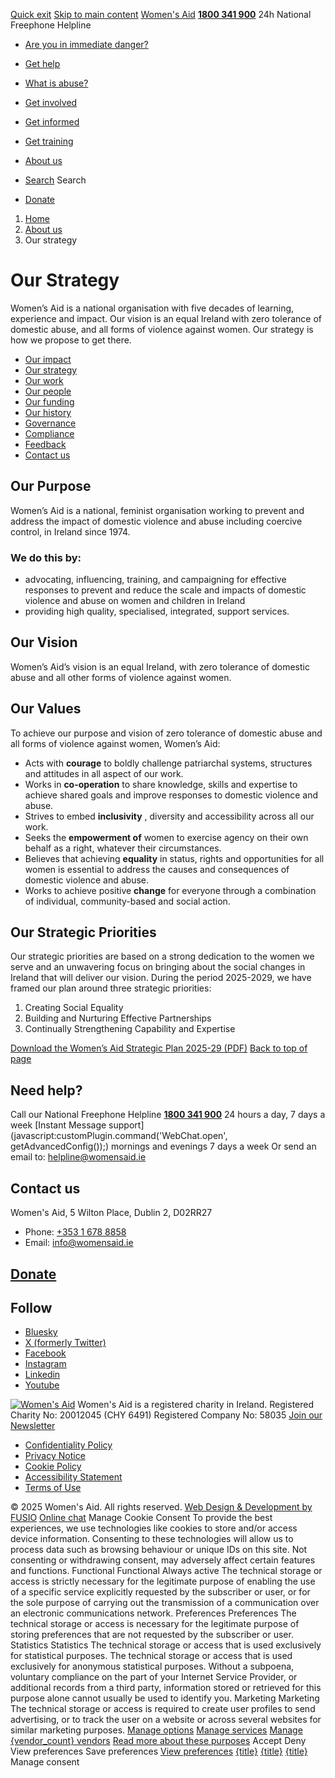 [Quick exit](https://www.womensaid.ie/about-us/our-strategy/#exit)
[Skip to main content](https://www.womensaid.ie/about-us/our-strategy/#pagecontent "Skip to main content")
[Women's Aid](https://www.womensaid.ie/)
**[1800 341 900](tel:1800341900)** 24h National Freephone Helpline
  * [Are you in immediate danger?](https://www.womensaid.ie/are-you-in-immediate-danger/)
  * [Get help](https://www.womensaid.ie/get-help/)
  * [What is abuse?](https://www.womensaid.ie/what-is-abuse/)
  * [Get involved](https://www.womensaid.ie/get-involved/)
  * [Get informed](https://www.womensaid.ie/get-informed/)
  * [Get training](https://www.womensaid.ie/get-training/)
  * [About us](https://www.womensaid.ie/about-us/)


  * [Search](https://www.womensaid.ie/about-us/our-strategy/)
Search
  * [Donate](https://www.womensaid.ie/get-involved/donate/)


  1. [Home](https://www.womensaid.ie/)
  2. [About us](https://www.womensaid.ie/about-us/)
  3. Our strategy


# Our Strategy
Women’s Aid is a national organisation with five decades of learning, experience and impact. Our vision is an equal Ireland with zero tolerance of domestic abuse, and all forms of violence against women.
Our strategy is how we propose to get there.
  * [Our impact](https://www.womensaid.ie/about-us/our-impact/)
  * [Our strategy](https://www.womensaid.ie/about-us/our-strategy/)
  * [Our work](https://www.womensaid.ie/about-us/our-work/)
  * [Our people](https://www.womensaid.ie/about-us/our-people/)
  * [Our funding](https://www.womensaid.ie/about-us/our-funding/)
  * [Our history](https://www.womensaid.ie/about-us/our-history/)
  * [Governance](https://www.womensaid.ie/about-us/governance/)
  * [Compliance](https://www.womensaid.ie/about-us/compliance/)
  * [Feedback](https://www.womensaid.ie/about-us/feedback/)
  * [Contact us](https://www.womensaid.ie/about-us/contact-us/)


## Our Purpose
Women’s Aid is a national, feminist organisation working to prevent and address the impact of domestic violence and abuse including coercive control, in Ireland since 1974.
### We do this by:
  * advocating, influencing, training, and campaigning for effective responses to prevent and reduce the scale and impacts of domestic violence and abuse on women and children in Ireland
  * providing high quality, specialised, integrated, support services.


## Our Vision
Women’s Aid’s vision is an equal Ireland, with zero tolerance of domestic abuse and all other forms of violence against women.
## **Our Values**
To achieve our purpose and vision of zero tolerance of domestic abuse and all forms of violence against women, Women’s Aid:
  * Acts with **courage** to boldly challenge patriarchal systems, structures and attitudes in all aspect of our work.
  * Works in **co-operation** to share knowledge, skills and expertise to achieve shared goals and improve responses to domestic violence and abuse.
  * Strives to embed **inclusivity** , diversity and accessibility across all our work.
  * Seeks the **empowerment of** women to exercise agency on their own behalf as a right, whatever their circumstances.
  * Believes that achieving **equality** in status, rights and opportunities for all women is essential to address the causes and consequences of domestic violence and abuse.
  * Works to achieve positive **change** for everyone through a combination of individual, community-based and social action.


## Our Strategic Priorities
Our strategic priorities are based on a strong dedication to the women we serve and an unwavering focus on bringing about the social changes in Ireland that will deliver our vision. During the period 2025-2029, we have framed our plan around three strategic priorities:
  1. Creating Social Equality
  2. Building and Nurturing Effective Partnerships
  3. Continually Strengthening Capability and Expertise


[Download the Women’s Aid Strategic Plan 2025-29 (PDF)](https://www.womensaid.ie/app/uploads/2025/05/Womens-Aid-Strategic-Plan-2025-2029.pdf)
[Back to top of page](https://www.womensaid.ie/about-us/our-strategy/#top)
## Need help?
Call our National Freephone Helpline **[1800 341 900](tel:1800341900)** 24 hours a day, 7 days a week 
[Instant Message support](javascript:customPlugin.command\('WebChat.open', getAdvancedConfig\(\)\);) mornings and evenings 7 days a week
Or send an email to: helpline@womensaid.ie
## Contact us
Women's Aid, 5 Wilton Place, Dublin 2, D02RR27
  * Phone: [+353 1 678 8858](tel:+35316788858)
  * Email: info@womensaid.ie


## [Donate](https://www.womensaid.ie/get-involved/donate/)
## Follow
  * [Bluesky](https://bsky.app/profile/womensaidireland.bsky.social)
  * [X (formerly Twitter)](https://x.com/Womens_Aid)
  * [Facebook](https://www.facebook.com/womensaid.ie)
  * [Instagram](https://www.instagram.com/womens.aid)
  * [Linkedin](https://www.linkedin.com/company/women's-aid/)
  * [Youtube](https://www.youtube.com/@womensaidireland)


[![Women's Aid](https://www.womensaid.ie/app/themes/womensaidsage9/resources/assets/img/womens-aid-logo-white.svg)](https://www.womensaid.ie/about-us/our-strategy/)
Women's Aid is a registered charity in Ireland.
Registered Charity No: 20012045 (CHY 6491) Registered Company No: 58035
[Join our Newsletter](https://www.womensaid.ie/get-informed/news-events/newsletter/)
  * [Confidentiality Policy](https://www.womensaid.ie/about-us/compliance/confidentiality-policy/)
  * [Privacy Notice](https://www.womensaid.ie/about-us/compliance/privacy-notice/)
  * [Cookie Policy](https://www.womensaid.ie/about-us/compliance/cookie-policy/)
  * [Accessibility Statement](https://www.womensaid.ie/about-us/compliance/accessibility-statement/)
  * [Terms of Use](https://www.womensaid.ie/about-us/compliance/terms-of-use/)


© 2025 Women's Aid. All rights reserved. [Web Design & Development by FUSIO](https://www.fusio.net/?utm_source=WomensAid&utm_medium=Website&utm_campaign=ClientLinks)
[Online chat](https://www.womensaid.ie/about-us/our-strategy/#chat)
Manage Cookie Consent
To provide the best experiences, we use technologies like cookies to store and/or access device information. Consenting to these technologies will allow us to process data such as browsing behaviour or unique IDs on this site. Not consenting or withdrawing consent, may adversely affect certain features and functions.
Functional Functional Always active 
The technical storage or access is strictly necessary for the legitimate purpose of enabling the use of a specific service explicitly requested by the subscriber or user, or for the sole purpose of carrying out the transmission of a communication over an electronic communications network.
Preferences Preferences
The technical storage or access is necessary for the legitimate purpose of storing preferences that are not requested by the subscriber or user.
Statistics Statistics
The technical storage or access that is used exclusively for statistical purposes. The technical storage or access that is used exclusively for anonymous statistical purposes. Without a subpoena, voluntary compliance on the part of your Internet Service Provider, or additional records from a third party, information stored or retrieved for this purpose alone cannot usually be used to identify you.
Marketing Marketing
The technical storage or access is required to create user profiles to send advertising, or to track the user on a website or across several websites for similar marketing purposes.
[Manage options](https://www.womensaid.ie/about-us/our-strategy/) [Manage services](https://www.womensaid.ie/about-us/our-strategy/) [Manage {vendor_count} vendors](https://www.womensaid.ie/about-us/our-strategy/) [Read more about these purposes](https://cookiedatabase.org/tcf/purposes/)
Accept Deny View preferences Save preferences [View preferences](https://www.womensaid.ie/about-us/our-strategy/)
[{title}](https://www.womensaid.ie/about-us/our-strategy/) [{title}](https://www.womensaid.ie/about-us/our-strategy/) [{title}](https://www.womensaid.ie/about-us/our-strategy/)
Manage consent
